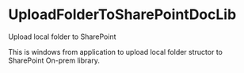 # UploadFolderToSharePointDocLib
Upload local folder to SharePoint

This is windows from application to upload local folder structor to SharePoint On-prem library.
